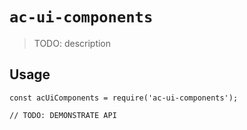 # `ac-ui-components`

> TODO: description

## Usage

```
const acUiComponents = require('ac-ui-components');

// TODO: DEMONSTRATE API
```
